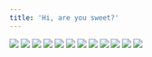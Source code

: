 ```yaml
---
title: 'Hi, are you sweet?'
---
```


![](pg432.jpg)
![](pg433.jpg)
![](pg434.jpg)
![](pg435.jpg)
![](pg436.jpg)
![](pg437.jpg)
![](pg438.jpg)
![](pg439.jpg)
![](pg440.jpg)
![](pg441.jpg)
![](pg442.jpg)
![](pg443.jpg)